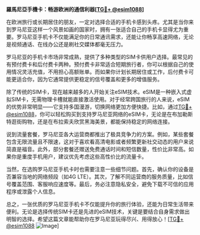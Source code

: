 **羅馬尼亞手機卡：畅游欧洲的通信利器[[TG💪+ @esim1088](https://t.me/s/esim1088)]**

在欧洲旅行或长期居住的朋友，一定对选择合适的手机卡感到头疼。尤其是当你来到罗马尼亚这样一个风景如画的国家时，拥有一张适合自己的手机卡显得尤为重要。罗马尼亚手机卡不仅能满足你的日常通讯需求，还能让你畅享高速网络，无论是视频通话、在线办公还是刷社交媒体都毫无压力。

罗马尼亚的手机卡市场非常成熟，提供了多种类型的SIM卡供用户选择。最常见的有预付费卡和后付费卡两种。预付费卡非常适合短期旅行者，你可以根据自己的使用情况灵活充值，不用担心高额账单。而如果你计划长期居住或工作，后付费卡可能更适合你，因为它通常提供更稳定的信号覆盖和更多的增值服务。

除了传统的SIM卡，现在越来越多的人开始关注eSIM技术。eSIM是一种嵌入式虚拟SIM卡，无需物理卡槽就能直接激活使用。对于经常跨国旅行的人来说，eSIM的优势非常明显——它支持多国漫游，切换网络更加方便快捷。比如，通过[TG💪+ @esim1088](https://t.me/s/esim1088)，你可以轻松购买到支持罗马尼亚网络的eSIM卡，无论是在布加勒斯特逛街购物，还是在布拉索夫欣赏黑海美景，都能保持稳定的网络连接。

说到流量套餐，罗马尼亚各大运营商都推出了极具竞争力的方案。例如，某些套餐包含无限流量且不限速，这对于喜欢看高清电影或者频繁更新社交动态的用户来说简直是福音。此外，部分套餐还赠送免费通话时间和短信数量，性价比非常高。如果你是重度手机用户，建议优先考虑这些高性价比的流量卡。

当然，在选购罗马尼亚手机卡时也需要注意一些细节问题。首先，确认你的设备是否兼容当地的网络频段（如4G LTE）。其次，了解不同运营商的服务质量，比如信号覆盖范围、客服响应速度等。最后，务必注意隐私安全，避免下载不可信的应用程序或泄露个人信息。

总之，一张优质的罗马尼亚手机卡不仅能提升你的旅行体验，还能为日常生活带来便利。无论是选择传统SIM卡还是先进的eSIM技术，关键是要结合自身需求做出明智的选择。希望这篇文章能帮助你在罗马尼亚玩得尽兴、用得放心！[[TG💪+ @esim1088](https://t.me/s/esim1088) ![Image](https://i.postimg.cc/4NQfJmqS/Snipaste-2025-05-13-00-14-12.png)]